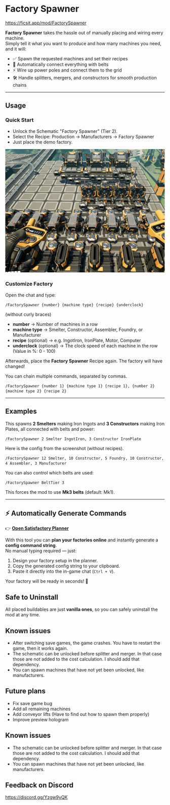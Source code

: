 # Factory Spawner
https://ficsit.app/mod/FactorySpawner

**Factory Spawner** takes the hassle out of manually placing and wiring every machine.  
Simply tell it what you want to produce and how many machines you need, and it will:

- ✅ Spawn the requested machines and set their recipes  
- 🔄 Automatically connect everything with belts  
- ⚡ Wire up power poles and connect them to the grid  
- 🛠️ Handle splitters, mergers, and constructors for smooth production chains  

---

## Usage

### Quick Start
- Unlock the Schematic "Factory Spawner" (Tier 2).
- Select the Recipe: Production → Manufacturers → Factory Spawner
- Just place the demo factory.

![Demo Screenshot](https://raw.githubusercontent.com/uniqueSimon/FactorySpawner/refs/heads/master/Images/screenshot.PNG)


### Customize Factory
Open the chat and type:
```
/FactorySpawner {number} {machine type} {recipe} {underclock}
```
(without curly braces)

- **number** → Number of machines in a row
- **machine type** → Smelter, Constructor, Assembler, Foundry, or Manufacturer
- **recipe** (optional) → e.g. IngotIron, IronPlate, Motor, Computer
- **underclock** (optional) → The clock speed of each machine in the row (Value in %: 0 - 100)

Afterwards, place the **Factory Spawner** Recipe again. The factory will have changed!

You can chain multiple commands, separated by commas.
```
/FactorySpawner {number 1} {machine type 1} {recipe 1}, {number 2} {machine type 2} {recipe 2}
```

---

## Examples

This spawns **2 Smelters** making Iron Ingots and **3 Constructors** making Iron Plates, all connected with belts and power:

```
/FactorySpawner 2 Smelter IngotIron, 3 Constructor IronPlate
```

Here is the config from the screenshot (without recipes).
```
/FactorySpawner 12 Smelter, 10 Constructor, 5 Foundry, 10 Constructor, 4 Assembler, 3 Manufacturer
```
You can also control which belts are used:
```
/FactorySpawner BeltTier 3
```

This forces the mod to use **Mk3 belts** (default: Mk1).

---

## ⚡ Automatically Generate Commands

👉 [**Open Satisfactory Planner**](https://uniquesimon.github.io/satisfactory-planner/)

With this tool you can **plan your factories online** and instantly generate a **config command string**.  
No manual typing required — just:

1. Design your factory setup in the planner.  
2. Copy the generated config string to your clipboard.  
3. Paste it directly into the in-game chat (`Ctrl + V`).  

Your factory will be ready in seconds! 🚀

## Safe to Uninstall

All placed buildables are just **vanilla ones**, so you can safely uninstall the mod at any time.

## Known issues
- After switching save games, the game crashes. You have to restart the game, then it works again.
- The schematic can be unlocked before splitter and merger. In that case those are not added to the cost calculation. I should add that dependency.
- You can spawn machines that have not yet been unlocked, like manufacturers.

## Future plans
- Fix save game bug
- Add all remaining machines
- Add conveyor lifts (Have to find out how to spawn them properly)
- Improve preview hologram

## Known issues
- The schematic can be unlocked before splitter and merger. In that case those are not added to the cost calculation. I should add that dependency.
- You can spawn machines that have not yet been unlocked, like manufacturers.

## Feedback on Discord

https://discord.gg/Yzgw9yQK